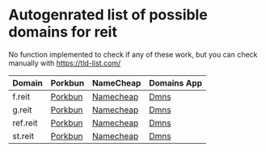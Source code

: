 # Autogenrated list of possible domains for reit

No function implemented to check if any of these work, but you can check manually with https://tld-list.com/

| Domain | Porkbun | NameCheap | Domains App |
|---|---|---|---|
| f.reit | [Porkbun](https://porkbun.com/checkout/search?prb=e814663da1&tlds=&idnLanguage=&search=search&q=f.reit) | [Namecheap](https://www.namecheap.com/domains/registration/results/?domain=f.reit) | [Dmns](https://dmns.app/domains?q=f.reit) |
| g.reit | [Porkbun](https://porkbun.com/checkout/search?prb=e814663da1&tlds=&idnLanguage=&search=search&q=g.reit) | [Namecheap](https://www.namecheap.com/domains/registration/results/?domain=g.reit) | [Dmns](https://dmns.app/domains?q=g.reit) |
| ref.reit | [Porkbun](https://porkbun.com/checkout/search?prb=e814663da1&tlds=&idnLanguage=&search=search&q=ref.reit) | [Namecheap](https://www.namecheap.com/domains/registration/results/?domain=ref.reit) | [Dmns](https://dmns.app/domains?q=ref.reit) |
| st.reit | [Porkbun](https://porkbun.com/checkout/search?prb=e814663da1&tlds=&idnLanguage=&search=search&q=st.reit) | [Namecheap](https://www.namecheap.com/domains/registration/results/?domain=st.reit) | [Dmns](https://dmns.app/domains?q=st.reit) |
